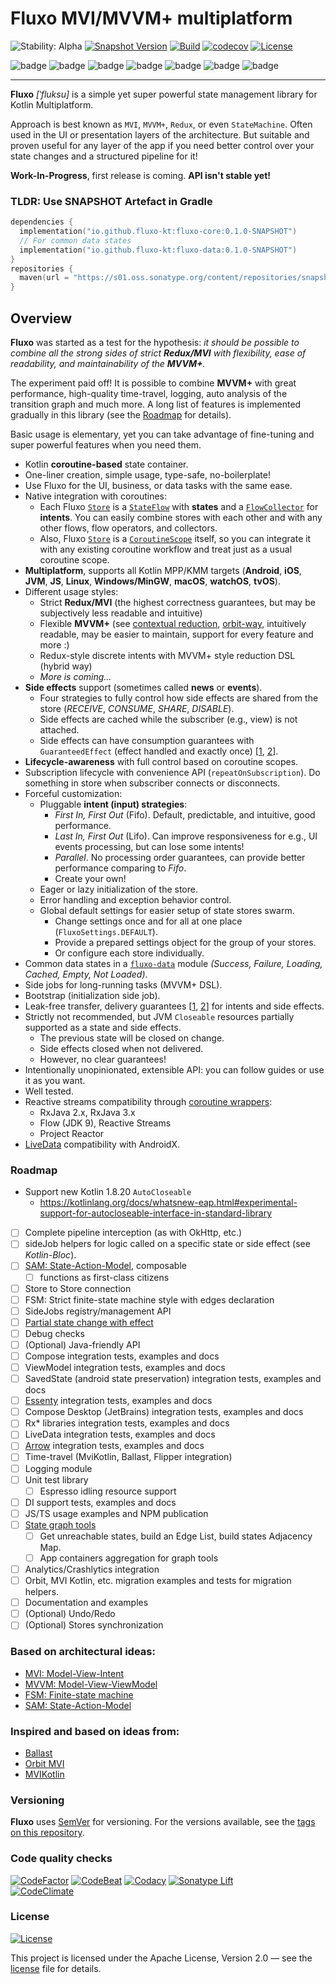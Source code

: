 # Fluxo MVI/MVVM+ multiplatform

![Stability: Alpha](https://kotl.in/badges/alpha.svg)
[![Snapshot Version](https://img.shields.io/nexus/s/https/s01.oss.sonatype.org/io.github.fluxo-kt/fluxo-core.svg)](https://s01.oss.sonatype.org/content/repositories/snapshots/io/github/fluxo-kt/)
[![Build](../../actions/workflows/build.yml/badge.svg)](../../actions/workflows/build.yml)
[![codecov](https://codecov.io/gh/fluxo-kt/fluxo-mvi/branch/main/graph/badge.svg?token=LKCNVWR8QC)](https://codecov.io/gh/fluxo-kt/fluxo-mvi)
[![License](https://img.shields.io/badge/License-Apache%202.0-blue.svg)](LICENSE)

![badge][badge-android]
![badge][badge-ios]
![badge][badge-jvm]
![badge][badge-mac]
![badge][badge-tvos]
![badge][badge-watchos]
![badge][badge-js]

---

**Fluxo** *\[ˈfluksu]* is a simple yet super powerful state management library for Kotlin Multiplatform.

Approach is best known as `MVI`, `MVVM+`, `Redux`, or even `StateMachine`.
Often used in the UI or presentation layers of the architecture.
But suitable and proven useful for any layer of the app
if you need better control over your state changes and a structured pipeline for it!

**Work-In-Progress**, first release is coming. **API isn't stable yet!**

### TLDR: Use SNAPSHOT Artefact in Gradle

```kotlin
dependencies {
  implementation("io.github.fluxo-kt:fluxo-core:0.1.0-SNAPSHOT")
  // For common data states
  implementation("io.github.fluxo-kt:fluxo-data:0.1.0-SNAPSHOT")
}
repositories {
  maven(url = "https://s01.oss.sonatype.org/content/repositories/snapshots/")
}
```

## Overview

**Fluxo** was started as a test for the hypothesis:
_it should be possible to combine all the strong sides of strict **Redux/MVI** with flexibility,
ease of readability, and maintainability of the **MVVM+**._

The experiment paid off!
It is possible to combine **MVVM+** with great performance, high-quality time-travel, logging,
auto analysis of the transition graph and much more.
A long list of features is implemented gradually in this library (see the [Roadmap](#roadmap) for details).

Basic usage is elementary, yet you can take advantage of fine-tuning and super powerful features when you need them.

* Kotlin **coroutine-based** state container.
* One-liner creation, simple usage, type-safe, no-boilerplate!
* Use Fluxo for the UI, business, or data tasks with the same ease.
* Native integration with coroutines:
  * Each Fluxo [`Store`][Store] is a [`StateFlow`][StateFlow] with **states** and a [`FlowCollector`][FlowCollector]
    for **intents**.
    You can easily combine stores with each other and with any other flows, flow operators, and collectors.
  * Also, Fluxo [`Store`][Store] is a [`CoroutineScope`][CoroutineScope] itself, so you can integrate it with
    any existing coroutine workflow and treat just as a usual coroutine scope.
* **Multiplatform**, supports all Kotlin MPP/KMM targets (**Android**, **iOS**, **JVM**,
  **JS**, **Linux**, **Windows/MinGW**, **macOS**, **watchOS**, **tvOS**).
* Different usage styles:
  * Strict **Redux/MVI** (the highest correctness guarantees, but may be subjectively less readable and intuitive)
  * Flexible **MVVM+**
    (see [contextual reduction](https://dev.to/feresr/a-case-against-the-mvi-architecture-pattern-1add),
    [orbit-way](https://github.com/orbit-mvi/orbit-mvi#what-is-orbit), intuitively readable, may be easier
    to maintain, support for every feature and more :)
  * Redux-style discrete intents with MVVM+ style reduction DSL (hybrid way)
  * _More is coming…_
* **Side effects** support (sometimes called **news** or **events**).
  * Four strategies to fully control how side effects are shared from the store
    (_RECEIVE_, _CONSUME_, _SHARE_, _DISABLE_).
  * Side effects are cached while the subscriber (e.g., view) is not attached.
  * Side effects can have consumption guarantees with `GuaranteedEffect` (effect handled and exactly
    once) [[1](https://github.com/Kotlin/kotlinx.coroutines/issues/2886),
    [2](https://medium.com/androiddevelopers/livedata-with-snackbar-navigation-and-other-events-the-singleliveevent-case-ac2622673150)].
* **Lifecycle-awareness** with full control based on coroutine scopes.
* Subscription lifecycle with convenience API (`repeatOnSubscription`). Do something in store when subscriber connects or disconnects.
* Forceful customization:
  * Pluggable **intent (input) strategies**:
    * _First In, First Out_ (Fifo). Default, predictable, and intuitive, good performance.
    * _Last In, First Out_ (Lifo). Can improve responsiveness for e.g., UI events processing, but can lose some intents!
    * _Parallel_. No processing order guarantees, can provide better performance comparing to _Fifo_.
    * Create your own!
  * Eager or lazy initialization of the store.
  * Error handling and exception behavior control.
  * Global default settings for easier setup of state stores swarm.
    * Change settings once and for all at one place (`FluxoSettings.DEFAULT`).
    * Provide a prepared settings object for the group of your stores.
    * Or configure each store individually.
* Common data states in a [`fluxo-data`](fluxo-data) module *(Success, Failure, Loading, Cached, Empty, Not Loaded)*.
* Side jobs for long-running tasks (MVVM+ DSL).
* Bootstrap (initialization side job).
* Leak-free transfer, delivery
  guarantees [[1](https://github.com/Kotlin/kotlinx.coroutines/issues/1936), [2](https://gmk57.medium.com/unfortunately-events-may-be-dropped-if-channel-receiveasflow-cfe78ae29004)] for intents and side effects.
* Strictly not recommended, but JVM `Closeable` resources partially supported as a state and side effects.
  * The previous state will be closed on change.
  * Side effects closed when not delivered.
  * However, no clear guarantees!
* Intentionally unopinionated, extensible API: you can follow guides or use it as you want.
* Well tested.
* Reactive streams compatibility
  through [coroutine wrappers](https://github.com/Kotlin/kotlinx.coroutines/tree/master/reactive):
  * RxJava 2.x, RxJava 3.x
  * Flow (JDK 9), Reactive Streams
  * Project Reactor
* [LiveData](https://developer.android.com/topic/libraries/architecture/coroutines#livedata) compatibility with
  AndroidX.

### Roadmap

* Support new Kotlin 1.8.20 `AutoCloseable`
  * https://kotlinlang.org/docs/whatsnew-eap.html#experimental-support-for-autocloseable-interface-in-standard-library
* [ ] Complete pipeline interception (as with OkHttp, etc.)
* [ ] sideJob helpers for logic called on a specific state or side effect (see _Kotlin-Bloc_).
* [ ] [SAM: State-Action-Model](https://sam.js.org/), composable
  * [ ] functions as first-class citizens
* [ ] Store to Store connection
* [ ] FSM: Strict finite-state machine style with edges declaration
* [ ] SideJobs registry/management API
* [ ] [Partial state change with effect](https://github.com/uniflow-kt/uniflow-kt/blob/master/doc/notify_update.md)
* [ ] Debug checks
* [ ] \(Optional) Java-friendly API
* [ ] Compose integration tests, examples and docs
* [ ] ViewModel integration tests, examples and docs
* [ ] SavedState (android state preservation) integration tests, examples and docs
* [ ] [Essenty](https://github.com/arkivanov/Essenty) integration tests, examples and docs
* [ ] Compose Desktop (JetBrains) integration tests, examples and docs
* [ ] Rx* libraries integration tests, examples and docs
* [ ] LiveData integration tests, examples and docs
* [ ] [Arrow](https://arrow-kt.io/) integration tests, examples and docs
* [ ] Time-travel (MviKotlin, Ballast, Flipper integration)
* [ ] Logging module
* [ ] Unit test library
  * [ ] Espresso idling resource support
* [ ] DI support tests, examples and docs
* [ ] JS/TS usage examples and NPM publication
* [ ] [State graph tools](https://github.com/Kontur-Mobile/VisualFSM#tools-of-visualfsm)
  * [ ] Get unreachable states, build an Edge List, build states Adjacency Map.
  * [ ] App containers aggregation for graph tools
* [ ] Analytics/Crashlytics integration
* [ ] Orbit, MVI Kotlin, etc. migration examples and tests for migration helpers.
* [ ] Documentation and examples
* [ ] \(Optional) Undo/Redo
* [ ] \(Optional) Stores synchronization

### Based on architectural ideas:

* [MVI: Model-View-Intent](http://hannesdorfmann.com/android/model-view-intent/)
* [MVVM: Model-View-ViewModel](https://en.wikipedia.org/wiki/Model%E2%80%93view%E2%80%93viewmodel)
* [FSM: Finite-state machine](https://en.wikipedia.org/wiki/Finite-state_machine)
* [SAM: State-Action-Model](https://sam.js.org/)

### Inspired and based on ideas from:

* [Ballast](https://github.com/copper-leaf/ballast)
* [Orbit MVI](https://github.com/orbit-mvi/orbit-mvi)
* [MVIKotlin](https://github.com/arkivanov/MVIKotlin)

### Versioning

**Fluxo** uses [SemVer](http://semver.org/) for versioning.
For the versions available, see the [tags on this repository](../../tags).

### Code quality checks

[![CodeFactor](https://www.codefactor.io/repository/github/fluxo-kt/fluxo-mvi/badge/main)](https://www.codefactor.io/repository/github/fluxo-kt/fluxo-mvi/overview/main)
[![CodeBeat](https://codebeat.co/badges/5ed83de6-f399-4880-9a94-d42d1ab43b89)](https://codebeat.co/projects/github-com-fluxo-kt-fluxo-mvi-main)
[![Codacy](https://app.codacy.com/project/badge/Grade/ea7dfbbaf83441eea468f4f083604280)](https://www.codacy.com/gh/fluxo-kt/fluxo-mvi/dashboard?utm_source=github.com&amp;utm_medium=referral&amp;utm_content=fluxo-kt/fluxo-mvi&amp;utm_campaign=Badge_Grade)
[![Sonatype Lift](https://img.shields.io/badge/Sonatype-Lift-green)](https://lift.sonatype.com/results/github.com/fluxo-kt/fluxo-mvi)
<br>
[![CodeClimate](https://api.codeclimate.com/v1/badges/af292519a2481f9a47a6/maintainability)](https://codeclimate.com/github/fluxo-kt/fluxo-mvi/maintainability)

### License

[![License](https://img.shields.io/badge/License-Apache%202.0-blue.svg)](LICENSE)

This project is licensed under the Apache License, Version 2.0 — see the
[license](LICENSE) file for details.


[Store]: fluxo-core/src/commonMain/kotlin/kt/fluxo/core/Store.kt
[StateFlow]: https://kotlinlang.org/api/kotlinx.coroutines/kotlinx-coroutines-core/kotlinx.coroutines.flow/-state-flow/
[FlowCollector]: https://kotlinlang.org/api/kotlinx.coroutines/kotlinx-coroutines-core/kotlinx.coroutines.flow/-flow-collector/
[CoroutineScope]: https://kotlinlang.org/api/kotlinx.coroutines/kotlinx-coroutines-core/kotlinx.coroutines/-coroutine-scope/

[badge-android]: http://img.shields.io/badge/platform-android-6EDB8D.svg?style=flat
[badge-ios]: http://img.shields.io/badge/platform-ios-CDCDCD.svg?style=flat
[badge-js]: http://img.shields.io/badge/platform-js-F8DB5D.svg?style=flat
[badge-jvm]: http://img.shields.io/badge/platform-jvm-DB413D.svg?style=flat
[badge-mac]: http://img.shields.io/badge/platform-macos-111111.svg?style=flat
[badge-tvos]: http://img.shields.io/badge/platform-tvos-808080.svg?style=flat
[badge-watchos]: http://img.shields.io/badge/platform-watchos-C0C0C0.svg?style=flat
